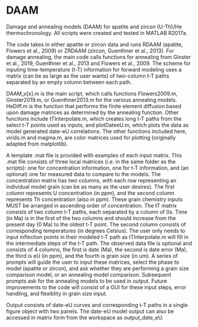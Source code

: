 # DAAM
Damage and annealing models (DAAM) for apatite and zircon (U-Th)/He thermochronology. All scripts were created and tested in MATLAB R2017a.

The code takes in either apatite or zircon data and runs RDAAM (apatite, Flowers et al., 2009) or ZRDAAM (zircon, Guenthner et al., 2013). For damage annealing, the main code calls functions for annealing from Ginster et al., 2019, Guenthner et al., 2013 and Flowers et al., 2009. The scheme for inputing time-temperature (t-T) information for forward modeling uses a matrix (can be as large as the user wants) of two-column t-T paths separated by an empty column between each path.

DAAM_v[x].m is the main script, which calls functions Flowers2009.m, Ginster2019.m, or Guenthner2013.m for the various annealing models. HeDiff.m is the function that performs the finite element diffusion based upon damage matrices as determined by the annealing function. Other functions include tTInterpolate.m, which creates long t-T paths from the select t-T points used as inputs, and plotDateeU.m, which plots the data as model generated date-eU correlations. The other functions included here, virids.m and magma.m, are color matrices used for plotting (originally adapted from matplotlib).

A template .mat file is provided with examples of each input matrix. This .mat file consists of three local matrices (i.e. in the same folder as the scripts): one for concentration information, one for t-T information, and (an optional) one for measured data to compare to the models. The concentration matrix has two columns, with each row representing an individual model grain (can be as many as the user desires). The first column represents U concentration (in ppm), and the second column represents Th concentration (also in ppm). These grain chemistry inputs MUST be arranged in ascending order of concentration. The tT matrix consists of two column t-T paths, each separated by a column of 0s. Time (in Ma) is in the first of the two columns and should increase from the present day (0 Ma) to the oldest t-T point. The second column consists of corresponding temperatures (in degrees Celsius). The user only needs to input inflection points in their modeled t-T path as tTInterpolate.m will fill in the intermediate steps of the t-T path. The observed data file is optional and consists of 4 columns, the first is date (Ma), the second is date error (Ma), the third is eU (in ppm), and the fourth is grain size (in um). A series of prompts will guide the user to input these matrices, select the phase to model (apatite or zircon), and ask whether they are performing a grain size comparison model, or an annealing model comparison. Subsequent prompts ask for the annealing models to be used in output. Future improvements to the code will consist of a GUI for these input steps, error handling, and flexiblity in grain size input.

Output consists of date-eU curves and corresponding t-T paths in a single figure object with two panels. The date-eU model output can also be accessed in matrix form from the workspace as output_date_eU.
